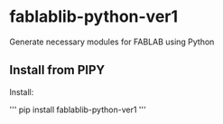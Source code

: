 # fablablib-python-ver1
Generate necessary modules for FABLAB using Python

## Install from PIPY

Install:

'''
pip install fablablib-python-ver1
'''
